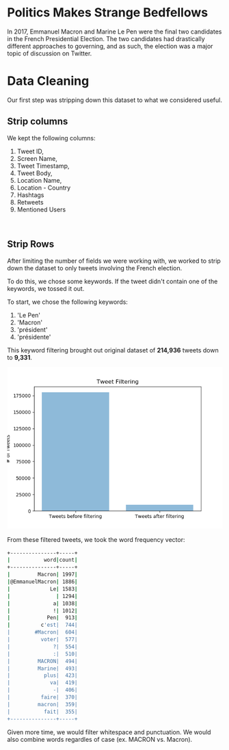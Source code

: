 # Politics Makes Strange Bedfellows
In 2017, Emmanuel Macron and Marine Le Pen were the final two candidates in the French Presidential Election.  The two candidates had drastically different approaches to governing, and as such, the election was a major topic of discussion on Twitter.

# Data Cleaning
Our first step was stripping down this dataset to what we considered useful.


## Strip columns
We kept the following columns:
1. Tweet ID,
1. Screen Name,
1. Tweet Timestamp,
1. Tweet Body,
1. Location Name,
1. Location - Country
1. Hashtags
1. Retweets
1. Mentioned Users

<br>

## Strip Rows

After limiting the number of fields we were working with, we worked to strip down the dataset to only tweets involving the French election.

To do this, we chose some keywords. If the tweet didn't contain one of the keywords, we tossed it out.

To start, we chose the following keywords:
1. 'Le Pen'
1. 'Macron'
1. 'président'
1. 'présidente'

This keyword filtering brought out original dataset of **214,936** tweets down to **9,331**.

![Image](images/filtered_counts.png)

From these filtered tweets, we took the word frequency vector:
```bash
+---------------+-----+                                                         
|           word|count|
+---------------+-----+
|         Macron| 1997|
|@EmmanuelMacron| 1886|
|             Le| 1583|
|               | 1294|
|              a| 1038|
|              !| 1012|
|            Pen|  913|
|          c'est|  744|
|        #Macron|  604|
|          voter|  577|
|              ?|  554|
|              :|  510|
|         MACRON|  494|
|         Marine|  493|
|           plus|  423|
|             va|  419|
|              -|  406|
|          faire|  370|
|         macron|  359|
|           fait|  355|
+---------------+-----+
```

Given more time, we would filter whitespace and punctuation. We would also combine words regardles of case (ex. MACRON vs. Macron).


